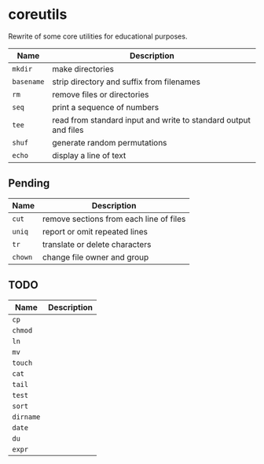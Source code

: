 # coreutils

Rewrite of some core utilities for educational purposes.

| Name       | Description                                                      |
|------------|----------------------------------------------------------------- |
| `mkdir`    | make directories                                                 |
| `basename` | strip directory and suffix from filenames                        |
| `rm`       | remove files or directories                                      |
| `seq`      | print a sequence of numbers                                      |
| `tee`      | read from standard input and write to standard output and files  |
| `shuf`     | generate random permutations                                     |
| `echo`     | display a line of text                                           |

## Pending

| Name       | Description |
|------------|-----------------------------------------------------------------|
| `cut`      | remove sections from each line of files                         |
| `uniq`     | report or omit repeated lines |
| `tr`       | translate or delete characters |
| `chown`    | change file owner and group |

## TODO

| Name       | Description |
|------------|-----------------------------------------------------------------|
| `cp`       | |
| `chmod`    | |
| `ln`       | |
| `mv`       | |
| `touch`    | |
| `cat`      | |
| `tail`     | |
| `test`     | |
| `sort`     | |
| `dirname`  | |
| `date`     | |
| `du`       | |
| `expr`     | |
